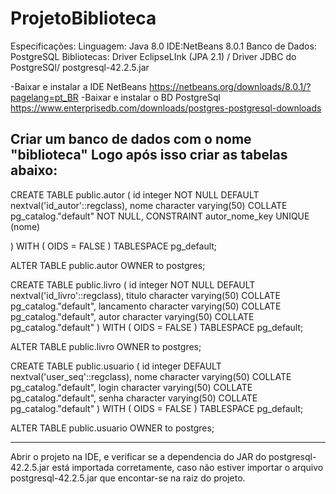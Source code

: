 # ProjetoBiblioteca

Especificações:
Linguagem: Java 8.0
IDE:NetBeans 8.0.1
Banco de Dados: PostgreSQL
Bibliotecas: Driver EclipseLInk (JPA 2.1) / Driver JDBC do PostgreSQl/  postgresql-42.2.5.jar 
        

-Baixar e instalar a IDE NetBeans
https://netbeans.org/downloads/8.0.1/?pagelang=pt_BR
-Baixar e instalar o BD PostgreSql
https://www.enterprisedb.com/downloads/postgres-postgresql-downloads


Criar um banco de dados com o nome "biblioteca"
Logo após isso criar as tabelas abaixo: 
-------------


CREATE TABLE public.autor
(
    id integer NOT NULL DEFAULT nextval('id_autor'::regclass),
    nome character varying(50) COLLATE pg_catalog."default" NOT NULL,
    CONSTRAINT autor_nome_key UNIQUE (nome)

)
WITH (
    OIDS = FALSE
)
TABLESPACE pg_default;

ALTER TABLE public.autor
    OWNER to postgres;

CREATE TABLE public.livro
(
    id integer NOT NULL DEFAULT nextval('id_livro'::regclass),
    titulo character varying(50) COLLATE pg_catalog."default",
    lancamento character varying(50) COLLATE pg_catalog."default",
    autor character varying(50) COLLATE pg_catalog."default"
)
WITH (
    OIDS = FALSE
)
TABLESPACE pg_default;

ALTER TABLE public.livro
    OWNER to postgres;

CREATE TABLE public.usuario
(
    id integer DEFAULT nextval('user_seq'::regclass),
    nome character varying(50) COLLATE pg_catalog."default",
    login character varying(50) COLLATE pg_catalog."default",
    senha character varying(50) COLLATE pg_catalog."default"
)
WITH (
    OIDS = FALSE
)
TABLESPACE pg_default;

ALTER TABLE public.usuario
    OWNER to postgres;



----------------

Abrir o projeto na IDE, e verificar se a dependencia do JAR do postgresql-42.2.5.jar está importada corretamente, caso não estiver importar o arquivo postgresql-42.2.5.jar que encontar-se na raiz do projeto.






